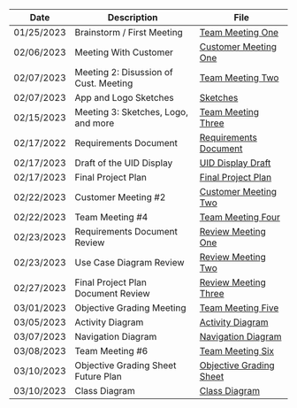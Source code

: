 |   Date   |        Description        |                     File                     |
|----------|---------------------------|----------------------------------------------|
|01/25/2023| Brainstorm / First Meeting|    [Team Meeting One](./Team_Meeting_One)    |
|02/06/2023| Meeting With Customer     |[Customer Meeting One](./Customer_Meeting_One)|
|02/07/2023| Meeting 2: Disussion of Cust. Meeting| [Team Meeting Two](./Team_Meeting_Two)|
|02/07/2023| App and Logo Sketches     | [Sketches](./Sketches)                       |
|02/15/2023| Meeting 3: Sketches, Logo, and more |[Team Meeting Three](./Team_Meeting_Three)|
|02/17/2022| Requirements Document     | [Requirements Document](https://github.com/ACHarrison32/Software-Engineering---Lunch-Decider-App/blob/main/Documentation/Req%20Doc.pdf)|
|02/17/2023| Draft of the UID Display  | [UID Display Draft](./UID_Display_Draft)     |
|02/17/2023| Final Project Plan        | [Final Project Plan](https://github.com/ACHarrison32/Software-Engineering---Lunch-Decider-App/blob/main/Documentation/Final%20Plan%20Doc.pdf)   |
|02/22/2023| Customer Meeting #2       | [Customer Meeting Two](./Customer_Meeting_Two)|
|02/22/2023| Team Meeting #4   | [Team Meeting Four](./Team_Meeting_Four)       |
|02/23/2023| Requirements Document Review | [Review Meeting One](./Review_Meeting_One)|
|02/23/2023| Use Case Diagram Review | [Review Meeting Two](./Review_Meeting_Two)|
|02/27/2023 | Final Project Plan Document Review | [Review Meeting Three](./Review_Meeting_Three)|
|03/01/2023| Objective Grading Meeting | [Team Meeting Five](./Team_Meeting_Five)      |
|03/05/2023| Activity Diagram          | [Activity Diagram](https://github.com/ACHarrison32/Software-Engineering---Lunch-Decider-App/blob/main/Documentation/Final%20Draft%20Activity%20Diagram.drawio%20(1).pdf) |
|03/07/2023| Navigation Diagram        | [Navigation Diagram](https://github.com/ACHarrison32/Software-Engineering---Lunch-Decider-App/blob/main/Documentation/IMG_0880.jpg)|
|03/08/2023| Team Meeting #6           | [Team Meeting Six](./https://github.com/ACHarrison32/Software-Engineering---Lunch-Decider-App/tree/main/Documentation/Team_Meeting_Six)
|03/10/2023| Objective Grading Sheet Future Plan | [Objective Grading Sheet](https://github.com/ACHarrison32/Software-Engineering---Lunch-Decider-App/blob/main/Documentation/Objective%20Grading%20Sheet.pdf) |
|03/10/2023| Class Diagram        | [Class Diagram](https://github.com/ACHarrison32/Software-Engineering---Lunch-Decider-App/blob/main/Documentation/proto%202(1).drawio-2-1.png)|
